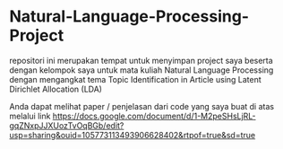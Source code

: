 # Natural-Language-Processing-Project
repositori ini merupakan tempat untuk menyimpan project saya beserta dengan kelompok saya untuk mata kuliah Natural Language Processing dengan mengangkat tema Topic Identification in Article using Latent Dirichlet Allocation (LDA) 

Anda dapat melihat paper / penjelasan dari code yang saya buat di atas melalui link https://docs.google.com/document/d/1-M2peSHsLjRL-gqZNxpJJXUozTvOqBGb/edit?usp=sharing&ouid=105773113493906628402&rtpof=true&sd=true
